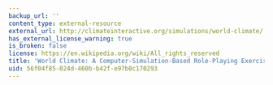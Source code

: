 ```yaml
---
backup_url: ''
content_type: external-resource
external_url: http://climateinteractive.org/simulations/world-climate/
has_external_license_warning: true
is_broken: false
license: https://en.wikipedia.org/wiki/All_rights_reserved
title: 'World Climate: A Computer-Simulation-Based Role-Playing Exercise'
uid: 56f04f85-024d-460b-b42f-e97b0c170293
---
```

